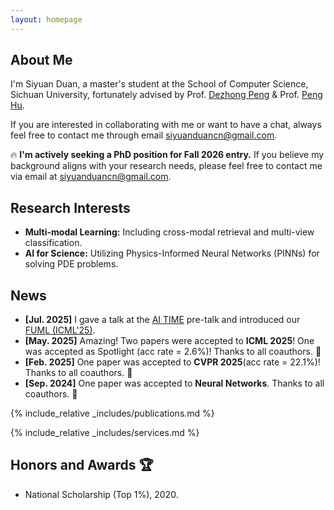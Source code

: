 ```yaml
---
layout: homepage
---
```


## About Me

I'm Siyuan Duan, a master's student at the School of Computer Science, Sichuan University, fortunately advised by Prof. [Dezhong Peng](https://cs.scu.edu.cn/info/1282/13563.htm) & Prof. [Peng Hu](https://penghu-cs.github.io).

If you are interested in collaborating with me or want to have a chat, always feel free to contact me through email siyuanduancn@gmail.com.

🔥 **I'm actively seeking a PhD position for Fall 2026 entry.** If you believe my background aligns with your research needs, please feel free to contact me via email at siyuanduancn@gmail.com.

## Research Interests

- **Multi-modal Learning:** Including cross-modal retrieval and multi-view classification.
- **AI for Science:** Utilizing Physics-Informed Neural Networks (PINNs) for solving PDE problems.

## News 
- **[Jul. 2025]** I gave a talk at the [AI ​​TIME](https://www.aitime.cn/) pre-talk and introduced our [FUML (ICML'25)](https://github.com/siyuancncd/FUML).
- **[May. 2025]** Amazing! Two papers were accepted to **ICML 2025**! One was accepted as Spotlight (acc rate = 2.6%)! Thanks to all coauthors. 🎉
- **[Feb. 2025]** One paper was accepted to **CVPR 2025**(acc rate = 22.1%)! Thanks to all coauthors. 🎉
- **[Sep. 2024]** One paper was accepted to **Neural Networks**. Thanks to all coauthors. 🎉

{% include_relative _includes/publications.md %}

{% include_relative _includes/services.md %}

## Honors and Awards 🏆

- National Scholarship (Top 1%), 2020.
